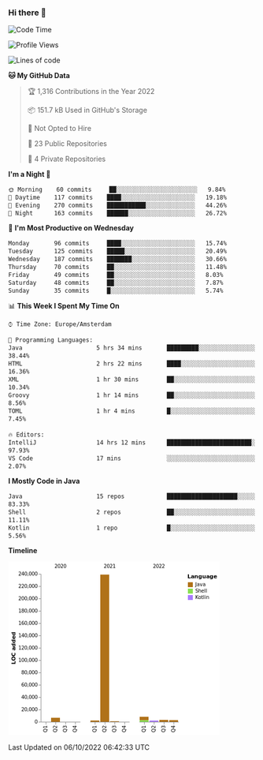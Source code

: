 ### Hi there 👋


<!--START_SECTION:waka-->
![Code Time](http://img.shields.io/badge/Code%20Time-2%2C510%20hrs%2014%20mins-blue)

![Profile Views](http://img.shields.io/badge/Profile%20Views-7-blue)

![Lines of code](https://img.shields.io/badge/From%20Hello%20World%20I%27ve%20Written-265%20Thousand%20lines%20of%20code-blue)

**🐱 My GitHub Data** 

> 🏆 1,316 Contributions in the Year 2022
 > 
> 📦 151.7 kB Used in GitHub's Storage 
 > 
> 🚫 Not Opted to Hire
 > 
> 📜 23 Public Repositories 
 > 
> 🔑 4 Private Repositories  
 > 
**I'm a Night 🦉** 

```text
🌞 Morning    60 commits     ██░░░░░░░░░░░░░░░░░░░░░░░   9.84% 
🌆 Daytime    117 commits    ████░░░░░░░░░░░░░░░░░░░░░   19.18% 
🌃 Evening    270 commits    ███████████░░░░░░░░░░░░░░   44.26% 
🌙 Night      163 commits    ██████░░░░░░░░░░░░░░░░░░░   26.72%

```
📅 **I'm Most Productive on Wednesday** 

```text
Monday       96 commits     ████░░░░░░░░░░░░░░░░░░░░░   15.74% 
Tuesday      125 commits    █████░░░░░░░░░░░░░░░░░░░░   20.49% 
Wednesday    187 commits    ███████░░░░░░░░░░░░░░░░░░   30.66% 
Thursday     70 commits     ██░░░░░░░░░░░░░░░░░░░░░░░   11.48% 
Friday       49 commits     ██░░░░░░░░░░░░░░░░░░░░░░░   8.03% 
Saturday     48 commits     ██░░░░░░░░░░░░░░░░░░░░░░░   7.87% 
Sunday       35 commits     █░░░░░░░░░░░░░░░░░░░░░░░░   5.74%

```


📊 **This Week I Spent My Time On** 

```text
⌚︎ Time Zone: Europe/Amsterdam

💬 Programming Languages: 
Java                     5 hrs 34 mins       █████████░░░░░░░░░░░░░░░░   38.44% 
HTML                     2 hrs 22 mins       ████░░░░░░░░░░░░░░░░░░░░░   16.36% 
XML                      1 hr 30 mins        ██░░░░░░░░░░░░░░░░░░░░░░░   10.34% 
Groovy                   1 hr 14 mins        ██░░░░░░░░░░░░░░░░░░░░░░░   8.56% 
TOML                     1 hr 4 mins         █░░░░░░░░░░░░░░░░░░░░░░░░   7.45%

🔥 Editors: 
IntelliJ                 14 hrs 12 mins      ████████████████████████░   97.93% 
VS Code                  17 mins             ░░░░░░░░░░░░░░░░░░░░░░░░░   2.07%

```

**I Mostly Code in Java** 

```text
Java                     15 repos            ████████████████████░░░░░   83.33% 
Shell                    2 repos             ██░░░░░░░░░░░░░░░░░░░░░░░   11.11% 
Kotlin                   1 repo              █░░░░░░░░░░░░░░░░░░░░░░░░   5.56%

```


**Timeline**

![Chart not found](https://raw.githubusercontent.com/powercasgamer/powercasgamer/master/charts/bar_graph.png) 


 Last Updated on 06/10/2022 06:42:33 UTC
<!--END_SECTION:waka-->
